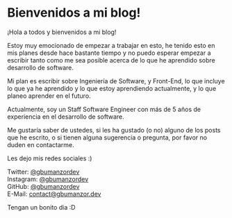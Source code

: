 # Bienvenidos a mi blog!

¡Hola a todos y bienvenidos a mi blog!

Estoy muy emocionado de empezar a trabajar en esto, he tenido esto en mis planes desde hace bastante tiempo y no puedo esperar empezar a escribir tanto como me sea posible acerca de lo que he aprendido sobre desarrollo de software.

Mi plan es escribir sobre Ingeniería de Software, y Front-End, lo que incluye lo que ya he aprendido y lo que estoy aprendiendo actualmente, y lo que planeo aprender en el futuro.

Actualmente, soy un Staff Software Engineer con más de 5 años de experiencia en el desarrollo de software.

Me gustaría saber de ustedes, si les ha gustado (o no) alguno de los posts que he escrito, o si tienen alguna sugerencia o pregunta, por favor no duden en contactarme.

Les dejo mis redes sociales :)

Twitter: [@gbumanzordev](https://twitter.com/gbumanzordev) <br>
Instagram: [@gbumanzordev](https://instagram.com/gbumanzordev) <br>
GitHub: [@gbumanzordev](https://github.com/gbumanzordev) <br>
E-Mail: [contact@gbumanzor.dev](mailto:contact@gbumanzor.dev)

Tengan un bonito dia :D
